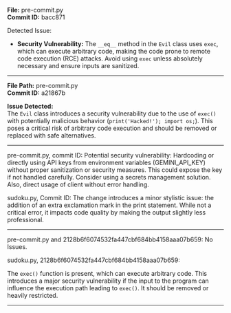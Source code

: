 **File:** pre-commit.py  
**Commit ID:** bacc871  

Detected Issue:  
- **Security Vulnerability:** The `__eq__` method in the `Evil` class uses `exec`, which can execute arbitrary code, making the code prone to remote code execution (RCE) attacks. Avoid using `exec` unless absolutely necessary and ensure inputs are sanitized.  



-------------------------------------------------------------

**File Path:** pre-commit.py  
**Commit ID:** a21867b  

**Issue Detected:**  
The `Evil` class introduces a security vulnerability due to the use of `exec()` with potentially malicious behavior (`print('Hacked!'); import os;`). This poses a critical risk of arbitrary code execution and should be removed or replaced with safe alternatives.

-------------------------------------------------------------

pre-commit.py, commit ID: Potential security vulnerability: Hardcoding or directly using API keys from environment variables (GEMINI_API_KEY) without proper sanitization or security measures. This could expose the key if not handled carefully. Consider using a secrets management solution. Also, direct usage of client without error handling.

sudoku.py, Commit ID: The change introduces a minor stylistic issue: the addition of an extra exclamation mark in the print statement. While not a critical error, it impacts code quality by making the output slightly less professional.


-------------------------------------------------------------

pre-commit.py and 2128b6f6074532fa447cbf684bb4158aaa07b659: No Issues.

sudoku.py, 2128b6f6074532fa447cbf684bb4158aaa07b659:

The `exec()` function is present, which can execute arbitrary code. This introduces a major security vulnerability if the input to the program can influence the execution path leading to `exec()`. It should be removed or heavily restricted.


-------------------------------------------------------------

